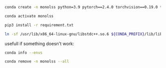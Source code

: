 
```bash
conda create -n monolss python=3.9 pytorch==2.4.0 torchvision==0.19.0 torchaudio==2.4.0 pytorch-cuda=12.3 -c pytorch -c nvidia
```

```bash
conda activate monolss
```

```bash
pip3 install -r requirement.txt
```


```bash
ln -sf /usr/lib/x86_64-linux-gnu/libstdc++.so.6 ${CONDA_PREFIX}/lib/libstdc++.so.6
```

usefull if something doesn't work:

```bash
conda info --envs
```

```bash
conda remove -n monolss --all
```

